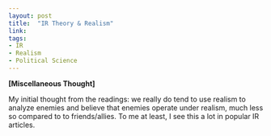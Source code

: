 ```yaml
---
layout: post
title:  "IR Theory & Realism"
link:   
tags:
- IR
- Realism
- Political Science
---
```


**\[Miscellaneous Thought\]**

My initial thought from the readings: we really do tend to use realism to analyze enemies and believe that enemies operate under realism, much less so compared to to friends/allies.  To me at least, I see this a lot in popular IR articles.